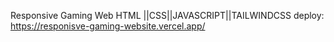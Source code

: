 Responsive Gaming Web HTML ||CSS||JAVASCRIPT||TAILWINDCSS
deploy: https://responisve-gaming-website.vercel.app/
